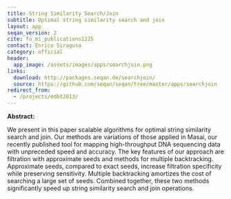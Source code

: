 ```yaml
---
title: String Similarity Search/Join
subtitle: Optimal string similarity search and join
layout: app
seqan_version: 2
cite: fu_mi_publications1225
contact: Enrico Siragusa
category: official
header:
  app_image: /assets/images/apps/searchjoin.png
links:
  download: http://packages.seqan.de/searchjoin/
  source: https://github.com/seqan/seqan/tree/master/apps/searchjoin
redirect_from:
  - /projects/edbt2013/
---
```


**Abstract:**

We present in this paper scalable algorithms for optimal string similarity search and join. Our methods are variations
of those applied in Masai, our recently published tool for mapping high-throughput DNA sequencing data with unpreceded
speed and accuracy. The key features of our approach are filtration with approximate seeds and methods for multiple
backtracking. Approximate seeds, compared to exact seeds, increase filtration specificity while preserving sensitivity.
Multiple backtracking amortizes the cost of searching a large set of seeds. Combined together, these two methods
significantly speed up string similarity search and join operations.
